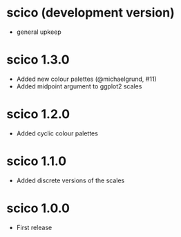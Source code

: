 # scico (development version)

* general upkeep

# scico 1.3.0

* Added new colour palettes (@michaelgrund, #11)
* Added midpoint argument to ggplot2 scales

# scico 1.2.0

* Added cyclic colour palettes

# scico 1.1.0

* Added discrete versions of the scales

# scico 1.0.0

* First release

